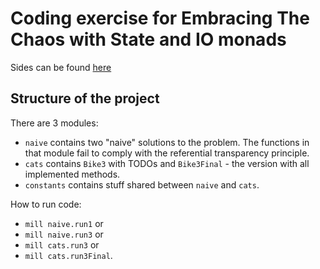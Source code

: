 # Coding exercise for Embracing The Chaos with State and IO monads

Sides can be found [here](https://www.dropbox.com/s/legjh03g3i8sdga/EmbracingTheChaos.pdf?dl=1)

## Structure of the project

There are 3 modules: 
* `naive` contains two "naive" solutions to the problem. The functions in that module fail to comply with the referential transparency principle.
* `cats` contains `Bike3` with TODOs and `Bike3Final` - the version with all implemented methods. 
* `constants` contains stuff shared between `naive` and `cats`.

How to run code:

* `mill naive.run1` or
* `mill naive.run3` or
* `mill cats.run3` or
* `mill cats.run3Final`.